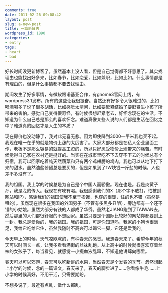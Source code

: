 ```yaml
---
comments: true
date: 2011-02-26 09:08:42
layout: post
slug: a-new-post
title: 一篇新日志
wordpress_id: 1890
categories:
- entry
tags:
- heart
- bad
---
```


好长时间没更新博客了，虽然基本上没人看，但是自己觉得都不好意思了。其实找理由也能找出好多来，比如春节，比如恋爱，比如兼职，比如比如。什么事情都是有理由的，但是什么事情都不要去找理由。

期间发生了好多事情，有微软跟诺基亚合作，有gnome3官网上线，有wordpress3.1发布。所有的这些让我很振奋。当然还有好多令人很难过的，比如喝酒喝多了说了很多胡话，比如感觉太清闲，比如要赶紧结婚了要赶紧生小孩了所带来的害怕。感觉自己变得很奇怪，有时候很想赶紧老去，好怀念现在的生活。不知道为什么自己总是那么的喜欢怀念。难道真像某些人说的人们都是生活在回忆之中？难道真的回忆才是人生的本质？



现在房价也没动静了，我对此无喜无悲。因为即使降到3000一平米我也买不起。我现在唯一在乎的就是物价上涨的太厉害了。大家大部分都是在私人企业里面工作，老板不是那么容易的就提高工资的，所以只好忍受物价上涨带来的痛苦。有时候觉得自己家在农村还是挺好的。当实在在城市里吃不下去穿不下去的时候总有个归宿，我可以回家吃着纯天然蔬菜和只有两个鸡翅膀的鸡肉，我也可以从地下打下来的甜水。虽然油盐酱醋总是要买的，但是如果到了1W块钱一斤盐的时候，人也差不多没有了。

我的祖国。我上学的时候总是为自己是个中国人而骄傲。现在也是。我是炎黄子孙，我是龙的传人。我现在有吃有喝。我很感谢我们的X（那个字不敢打，怕被封网站和IP），感谢我们的祖国使我不至于挨饿，也穿的很暖，住的也不错（虽然是租的）。虽然现在很多在我国的外国男子（不管有多黑多丑陋），旁边都有一个还不错的小姑娘。虽然大部分有钱的人都成了华侨。虽然老JIANG跑到了TAIWAN去，然后那里的人们都很舒服的不想回家。虽然只要是个国际比较好的网站你都要封上一封。我总是爱你的，我的祖国。我的祖国，可是你知道吗，我家的小狗也很满足，我给它吃给它住，虽然我随时不高兴可以踢它一脚，它还是爱我的。

今天早上的时候，天气凉飕飕的，有种春天的感觉。我想春天来了。希望今年的秋天可以时间长一点，让我多看看满街的丝袜乱跑。从上高中的时候就很喜欢穿着丝袜的女孩子了，每当看见，就感觉一小撮血液乱窜，不知道他讲蹿向哪里。

春天可以可以郊游，春天可以吃新鲜的水果，当然春天是个发春的季节。忽然想起上小学的时候，念的一篇课文，春天来了，春天的脚步进了……你看像牛毛……上小学的时候真好，不用干活，只需要期盼。

不想多说了，最近有点乱，做什么都乱。
